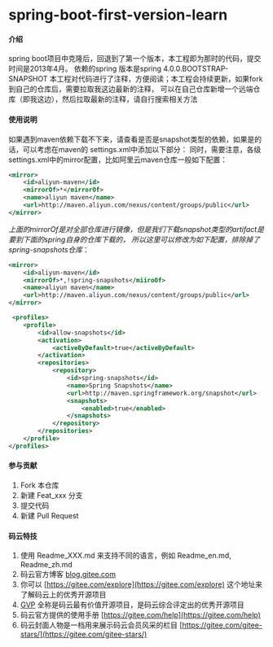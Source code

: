 # spring-boot-first-version-learn

#### 介绍
spring boot项目中克隆后，回退到了第一个版本，本工程即为那时的代码，提交时间是2013年4月。
依赖的spring 版本是spring 4.0.0.BOOTSTRAP-SNAPSHOT
本工程对代码进行了注释，方便阅读；本工程会持续更新，如果fork到自己的仓库后，需要拉取我这边最新的注释，
可以在自己仓库新增一个远端仓库（即我这边），然后拉取最新的注释，请自行搜索相关方法


#### 使用说明
如果遇到maven依赖下载不下来，请查看是否是snapshot类型的依赖，如果是的话，可以考虑在maven的
settings.xml中添加以下部分：
同时，需要注意，各级settings.xml中的mirror配置，比如阿里云maven仓库一般如下配置：
```xml
<mirror> 
    <id>aliyun-maven</id> 
    <mirrorOf>*</mirrorOf> 
    <name>aliyun maven</name> 
    <url>http://maven.aliyun.com/nexus/content/groups/public</url> 
</mirror>

```
*上面的mirrorOf是对全部仓库进行镜像，但是我们下载snapshot类型的artifact是要到下面的spring自身的仓库下载的，
所以这里可以修改为如下配置，排除掉了spring-snapshots仓库*：
```xml
<mirror> 
    <id>aliyun-maven</id> 
    <mirrorOf>*,!spring-snapshots</miiroOf>  
    <name>aliyun maven</name> 
    <url>http://maven.aliyun.com/nexus/content/groups/public</url> 
</mirror>
```

```xml
 <profiles>
    <profile>
        <id>allow-snapshots</id>
        <activation>
            <activeByDefault>true</activeByDefault>
        </activation>
        <repositories>
            <repository>
                <id>spring-snapshots</id>
                <name>Spring Snapshots</name>
                <url>http://maven.springframework.org/snapshot</url>
                <snapshots>
                    <enabled>true</enabled>
                </snapshots>
            </repository>
        </repositories>
    </profile>
</profiles>
```
 

#### 参与贡献

1.  Fork 本仓库
2.  新建 Feat_xxx 分支
3.  提交代码
4.  新建 Pull Request


#### 码云特技

1.  使用 Readme\_XXX.md 来支持不同的语言，例如 Readme\_en.md, Readme\_zh.md
2.  码云官方博客 [blog.gitee.com](https://blog.gitee.com)
3.  你可以 [https://gitee.com/explore](https://gitee.com/explore) 这个地址来了解码云上的优秀开源项目
4.  [GVP](https://gitee.com/gvp) 全称是码云最有价值开源项目，是码云综合评定出的优秀开源项目
5.  码云官方提供的使用手册 [https://gitee.com/help](https://gitee.com/help)
6.  码云封面人物是一档用来展示码云会员风采的栏目 [https://gitee.com/gitee-stars/](https://gitee.com/gitee-stars/)
